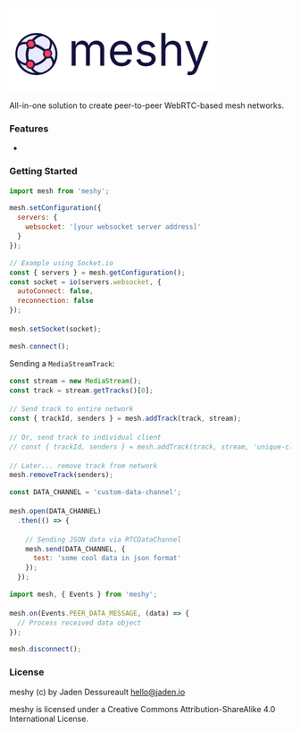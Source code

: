 <img src="logo.svg" height="150px" />

All-in-one solution to create peer-to-peer WebRTC-based mesh networks.

### Features
- 

### Getting Started


```js
import mesh from 'meshy';
```

```js
mesh.setConfiguration({
  servers: {
    websocket: '[your websocket server address]'
  }
});
```

```js
// Example using Socket.io
const { servers } = mesh.getConfiguration();
const socket = io(servers.websocket, {
  autoConnect: false,
  reconnection: false
});

mesh.setSocket(socket);
```

```js
mesh.connect();
```

Sending a `MediaStreamTrack`:
```js
const stream = new MediaStream();
const track = stream.getTracks()[0];

// Send track to entire network
const { trackId, senders } = mesh.addTrack(track, stream);

// Or, send track to individual client
// const { trackId, senders } = mesh.addTrack(track, stream, 'unique-client-id');

// Later... remove track from network
mesh.removeTrack(senders);
```

```js
const DATA_CHANNEL = 'custom-data-channel';

mesh.open(DATA_CHANNEL)
  .then(() => {

    // Sending JSON data via RTCDataChannel
    mesh.send(DATA_CHANNEL, {
      test: 'some cool data in json format'
    });
  });
```

```js
import mesh, { Events } from 'meshy';

mesh.on(Events.PEER_DATA_MESSAGE, (data) => {
  // Process received data object
});

```

```js
mesh.disconnect();
```

### License

meshy (c) by Jaden Dessureault <hello@jaden.io>

meshy is licensed under a Creative Commons Attribution-ShareAlike 4.0 International License.
